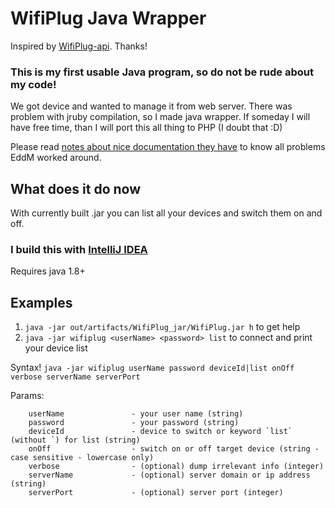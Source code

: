 # WifiPlug Java Wrapper

Inspired by [WifiPlug-api](https://github.com/EddM/wifiplug-api). Thanks!

### This is my first usable Java program, so do not be rude about my code!

We got device and wanted to manage it from web server. There was problem with jruby compilation, so I made java wrapper.
If someday I will have free time, than I will port this all thing to PHP (I doubt that :D)

Please read [notes about nice documentation they have](https://github.com/EddM/wifiplug-api/blob/master/README.md) to know all problems EddM worked around.

## What does it do now

With currently built .jar you can list all your devices and switch them on and off.

### I build this with [IntelliJ IDEA](https://www.jetbrains.com/idea/)

Requires java 1.8+

## Examples

1. `java -jar out/artifacts/WifiPlug_jar/WifiPlug.jar h` to get help
2. `java -jar wifiplug <userName> <password> list`  to connect and print your device list

Syntax!
```java -jar wifiplug userName password deviceId|list onOff verbose serverName serverPort```

Params:
```
    userName               - your user name (string)
    password               - your password (string)
    deviceId               - device to switch or keyword `list` (without `) for list (string)
    onOff                  - switch on or off target device (string - case sensitive - lowercase only)
    verbose                - (optional) dump irrelevant info (integer)
    serverName             - (optional) server domain or ip address (string)
    serverPort             - (optional) server port (integer)
```

